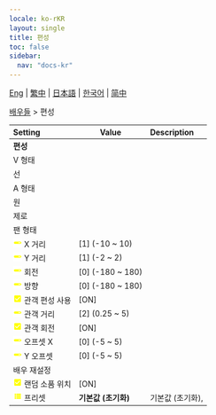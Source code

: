 ```yaml
---
locale: ko-rKR
layout: single
title: 편성
toc: false
sidebar:
  nav: "docs-kr"
---
```

[Eng](/dancexr/menu/2025.4/actors/formation) | [繁中](/tw/dancexr/menu/2025.4/actors/formation) | [日本語](/jp/dancexr/menu/2025.4/actors/formation) | [한국어](/kr/dancexr/menu/2025.4/actors/formation) | [简中](/zh/dancexr/menu/2025.4/actors/formation)

[배우들](../menu#배우들) > 편성



| Setting | Value | Description |
| :--- | --- | :--- |
|<nobr> <b>편성</b></nobr>|| 
|<nobr> V 형태</nobr>|| 
|<nobr> 선</nobr>|| 
|<nobr> A 형태</nobr>|| 
|<nobr> 원</nobr>|| 
|<nobr> 제로</nobr>|| 
|<nobr> 팬 형태</nobr>|| 
|<nobr>![slider icon](/images/icon/ic_slider.png) X 거리</nobr>| [1] (-10 ~ 10) | 
|<nobr>![slider icon](/images/icon/ic_slider.png) Y 거리</nobr>| [1] (-2 ~ 2) | 
|<nobr>![slider icon](/images/icon/ic_slider.png) 회전</nobr>| [0] (-180 ~ 180) | 
|<nobr>![slider icon](/images/icon/ic_slider.png) 방향</nobr>| [0] (-180 ~ 180) | 
|<nobr>![check_on icon](/images/icon/ic_check_on.png) 관객 편성 사용</nobr>| [ON] | 
|<nobr>![slider icon](/images/icon/ic_slider.png) 관객 거리</nobr>| [2] (0.25 ~ 5) | 
|<nobr>![check_on icon](/images/icon/ic_check_on.png) 관객 회전</nobr>| [ON] | 
|<nobr>![slider icon](/images/icon/ic_slider.png) 오프셋 X</nobr>| [0] (-5 ~ 5) | 
|<nobr>![slider icon](/images/icon/ic_slider.png) Y 오프셋</nobr>| [0] (-5 ~ 5) | 
|<nobr> 배우 재설정</nobr>|| 
|<nobr>![check_on icon](/images/icon/ic_check_on.png) 랜덤 소품 위치</nobr>| [ON] | 
|<nobr>![list icon](/images/icon/ic_list.png) 프리셋</nobr>| **기본값 (초기화)** | 기본값 (초기화),  |
